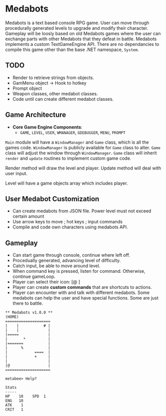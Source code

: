 # Medabots #
Medabots is a text based console RPG game. User can move through procedurally 
generated levels to upgrade and modify their character. Gameplay will be loosly 
based on old Medabots games where the user can exchange parts with other 
Medabots that they defeat in battle. Medabots implements a custom 
TextGameEngine API. There are no dependancies to compile this game other than 
the base .NET namespace, `System`.

## TODO ##
* Render to retrieve strings from objects.
* GamMenu object -> Hook to hotkey
* Prompt object
* Weapon classes, other medabot classes.
* Code until can create different medabot classes.

## Game Architecture ##
* **Core Game Engine Components**:
    * `GAME`, `LEVEL`, `USER`, `WMANAGER`, `GDEBUGGER`, `MENU`, `PROMPT`

`Main` module will have a `WindowManager` and `Game` class, which is all the 
games code.
`WindowManager` is publicly available for `Game` class to alter.
`Game` class will adjust the window through `WindowManager`.
`Game` class will inherit `render` and `update` routines to implement custom 
 game code.

Render method will draw the level and player.
Update method will deal with user input.

Level will have a game objects array which includes player.

## User Medabot Customization ##
* Can create medabots from JSON file. Power level must not exceed certain amount
* Use arrow keys to move ; hot keys ; input commands
* Compile and code own characters using medabots API. 

## Gameplay ##
* Can start game through console, continue where left off.
* Procedually generated, advancing level of difficulty.
* Catch input, be able to move around level.
* When command key is pressed, listen for command. Otherwise, continue gameLoop.
* Player can select their icon: [@ ]
* Player can create **custom commands** that are shortcuts to actions.
* Player can encounter with and talk with different medabots. Some medabots can
  help the user and have special functions. Some are just there to battle.

```
** Medabots v1.0.0 **
(HOME)
====================
|    |           # |
|    |             |
|=====             |
|       *          |
|=======           |
|      %           |
|            ====  |
|            +     |
|                  |
|@                 |
====================

metabee> Help?

Stats
-----
HP    10    SPD  1
ENG   10    
ATK    1
CRIT   1
```